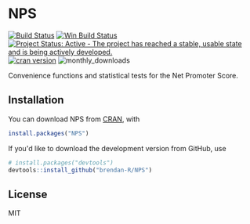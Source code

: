 # NPS

[![Build Status](https://travis-ci.org/brendan-R/NPS.svg)](https://travis-ci.org/brendan-R/NPS)
[![Win Build Status](https://ci.appveyor.com/api/projects/status/github/brendan-r/NPS?branch=master&svg=true)](https://ci.appveyor.com/project/brendan-r/NPS)
[![Project Status: Active - The project has reached a stable, usable state and is being actively developed.](https://img.shields.io/badge/repo%20status-active-brightgreen.svg)](http://www.repostatus.org/#active)
[![cran version](http://www.r-pkg.org/badges/version/NPS)](http://cran.rstudio.com/web/packages/NPS)
![monthly_downloads](http://cranlogs.r-pkg.org/badges/NPS)

Convenience functions and statistical tests for the Net Promoter Score.

## Installation
You can download NPS from [CRAN](http://cran.r-project.org/web/packages/NPS/), with

```R
install.packages("NPS")
```

If you'd like to download the development version from GitHub, use

```R
# install.packages("devtools")
devtools::install_github("brendan-R/NPS")
```
<!-- 
## Usage

### The Net Promoter Score

### Inferential Tests

One sample test

Two sample test

Standard Errors
 -->
## License
MIT